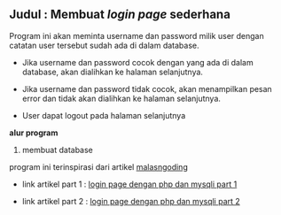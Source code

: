 ## Judul : Membuat *login page* sederhana

Program ini akan meminta username dan password milik user dengan catatan user tersebut sudah ada di dalam database. 

- Jika username dan password cocok dengan yang ada di dalam database, akan dialihkan ke halaman selanjutnya.

- Jika username dan password tidak cocok, akan menampilkan pesan error dan tidak akan dialihkan ke halaman selanjutnya.

- User dapat logout pada halaman selanjutnya 

**alur program**

1. membuat database


program ini terinspirasi dari artikel [malasngoding](https://malasngoding.com/) 


- link artikel part 1 : [login page dengan php dan mysqli part 1](https://www.malasngoding.com/membuat-login-dengan-php-dan-mysqli/)

- link artikel part 2 : [login page dengan php dan mysqli part 2](https://www.malasngoding.com/membuat-login-dengan-php-dan-mysqli-part-2/)
